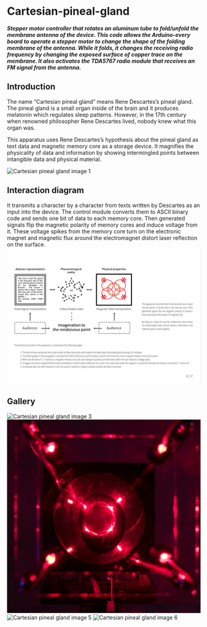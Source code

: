 # Cartesian-pineal-gland
**_Stepper motor controller that rotates an aluminum tube to fold/unfold the membrane antenna of the device. This code allows the Arduino-every board to operate a stepper motor to change the shape of the folding membrane of the antenna. While it folds, it changes the receiving radio frequency by changing the exposed surface of copper trace on the membrane. It also activates the TDA5767 radio module that receives an FM signal from the antenna._**

## Introduction

The name “Cartesian pineal gland” means Rene Descartes’s pineal gland. The pineal gland is a small organ inside of the brain and it produces melatonin which regulates sleep patterns. However, in the 17th century when renowned philosopher Rene Descartes lived, nobody knew what this organ was.

This apparatus uses Rene Descartes’s hypothesis about the pineal gland as text data and magnetic memory core as a storage device. It magnifies the physicality of data and information by showing intermingled points between intangible data and physical material.

![Cartesian pineal gland image 1](/assets/images/image_1.jpg)

## Interaction diagram
It transmits a character by a character from texts written by Descartes as an input into the device. The control module converts them to ASCII binary code and sends one bit of data to each memory core. Then generated signals flip the magnetic polarity of memory cores and induce voltage from it. These voltage spikes from the memory core turn on the electronic magnet and magnetic flux around the electromagnet distort laser reflection on the surface.
![Cartesian pineal gland image 2](/assets/images/diagram.png)

## Gallery
![Cartesian pineal gland image 3](/assets/images/image_2.jpg)
![Cartesian pineal gland image 4](/assets/images/image_3.jpg)
![Cartesian pineal gland image 5](/assets/images/image_4.jpg)
![Cartesian pineal gland image 6](/assets/images/image_5.jpg)
